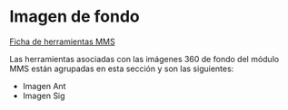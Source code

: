 # Imagen de fondo

[Ficha de herramientas MMS](../fichas-de-herramientas/ficha-de-herramientas-mms.md)

Las herramientas asociadas con las imágenes 360 de fondo del módulo MMS están agrupadas en esta sección y son las siguientes:

* Imagen Ant
* Imagen Sig

